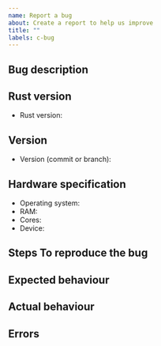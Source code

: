 ```yaml
---
name: Report a bug
about: Create a report to help us improve
title: ""
labels: c-bug
---
```


## Bug description

<!--
Briefly describe the bug.
-->

## Rust version

<!--
Which version of Rust are you running?
-->

- Rust version:

## Version

<!--
Which version are you using?
-->

- Version (commit or branch): 

## Hardware specification

<!--
What hardware are you using?
-->

- Operating system:
- RAM:
- Cores:
- Device:

## Steps To reproduce the bug

<!--
Explain how the maintainer can reproduce the bug.
-->

## Expected behaviour

<!--
Describe what you expect to happen.
-->

## Actual behaviour

<!--
Describe what actually happens.
-->

## Errors

<!--
Paste any errors that you see, including logs, errors, or screenshots.
-->
